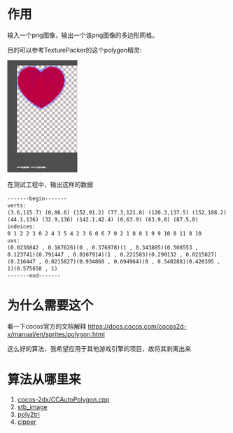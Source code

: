 # 作用

输入一个png图像，输出一个该png图像的多边形网格。

目的可以参考TexturePacker的这个polygon精灵:

<img src="docImages\image-20231128232744585.png" alt="image-20231128232744585" style="zoom: 25%;" />

在测试工程中，输出这样的数据

```
-------begin-------
verts:
(3.6,115.7) (0,86.6) (152,91.2) (77.3,121.8) (120.3,137.5) (152,108.2) (44.1,136) (32.9,136) (142.1,42.4) (0,63.9) (63.9,0) (87.5,0) 
indeices:
0 1 2 2 3 0 2 4 3 5 4 2 3 6 0 6 7 0 2 1 8 8 1 9 9 10 8 11 8 10 
uvs:
(0.0236842 , 0.167626)(0 , 0.376978)(1 , 0.343885)(0.508553 , 0.123741)(0.791447 , 0.0107914)(1 , 0.221583)(0.290132 , 0.0215827)(0.216447 , 0.0215827)(0.934868 , 0.694964)(0 , 0.540288)(0.420395 , 1)(0.575658 , 1)
-------end-------

```



# 为什么需要这个

看一下cocos官方的文档解释 https://docs.cocos.com/cocos2d-x/manual/en/sprites/polygon.html

这么好的算法，我希望应用于其他游戏引擎的项目，故将其剥离出来

# 算法从哪里来

1. [cocos-2dx/CCAutoPolygon.cpp](https://github.com/cocos2d/cocos2d-x/blob/v4/cocos/2d/CCAutoPolygon.cpp)
2. [stb_image](https://github.com/nothings/stb/blob/master/stb_image.h)
3. [poly2tri](https://github.com/greenm01/poly2tri/tree/master)  
4. [clpper](https://dl.acm.org/doi/10.1145/129902.129906)

